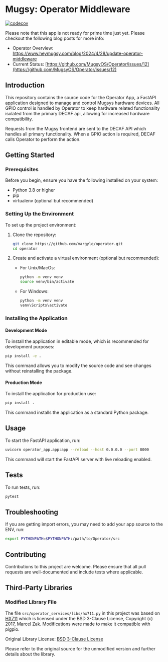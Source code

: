 # Mugsy: Operator Middleware
[![codecov](https://codecov.io/gh/margyle/operator/graph/badge.svg?token=Q1BR1UE0FG)](https://codecov.io/gh/margyle/operator)

Please note that this app is not ready for prime time just yet.  Please checkout the following blog posts for more info:
- Operator Overview: https://www.heymugsy.com/blog/2024/4/28/update-operator-middleware
- Current Status: [https://github.com/MugsyOS/Operator/issues/12](https://github.com/MugsyOS/Operator/issues/12)

## Introduction
This repository contains the source code for the Operator App, a FastAPI application designed to manage and control Mugsys hardware devices. All GPIO control is handled by Operator to keep hardware related functionality isolated from the primary DECAF api, allowing for increased hardware compatibility. 

Requests from the Mugsy frontend are sent to the DECAF API which handles all primary functionality. When a GPIO action is required, DECAF calls Operator to perform the action.

## Getting Started

### Prerequisites
Before you begin, ensure you have the following installed on your system:
- Python 3.8 or higher
- pip
- virtualenv (optional but recommended)

### Setting Up the Environment

To set up the project environment:
1. Clone the repository:
   ```bash
   git clone https://github.com/margyle/operator.git
   cd operator
   ```

2. Create and activate a virtual environment (optional but recommended):
   - For Unix/MacOs:
     ```bash
     python -m venv venv
     source venv/bin/activate
     ```
   - For Windows:
     ```cmd
     python -m venv venv
     venv\Scripts\activate
     ```


### Installing the Application

#### Development Mode
To install the application in editable mode, which is recommended for development purposes:
```bash
pip install -e .
```
This command allows you to modify the source code and see changes without reinstalling the package.

#### Production Mode
To install the application for production use:
```bash
pip install .
```
This command installs the application as a standard Python package.

## Usage

To start the FastAPI application, run:
```bash
uvicorn operator_app.app:app --reload --host 0.0.0.0 --port 8000
```
This command will start the FastAPI server with live reloading enabled.

## Tests

To run tests, run:
```bash
pytest
```

## Troubleshooting

If you are getting import errors, you may need to add your app source to the ENV, run:
```bash
export PYTHONPATH=$PYTHONPATH:/path/to/Operator/src
```

## Contributing
Contributions to this project are welcome. Please ensure that all pull requests are well-documented and include tests where applicable.

## Third-Party Libraries

### Modified Library File

The file `src/operator_services/libs/hx711.py` in this project was based on [HX711](https://github.com/gandalf15/HX711) which is licensed under the BSD 3-Clause License, Copyright (c) 2017, Marcel Zak. Modifications were made to make it compatible with pigpio.

Original Library License: [BSD 3-Clause License](https://opensource.org/licenses/BSD-3-Clause)

Please refer to the original source for the unmodified version and further details about the library.

